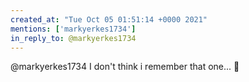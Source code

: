 ```yaml
---
created_at: "Tue Oct 05 01:51:14 +0000 2021"
mentions: ['markyerkes1734']
in_reply_to: @markyerkes1734
---
```


@markyerkes1734 I don't think i remember that one... 🤔